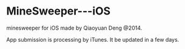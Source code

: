 MineSweeper---iOS
=================

minesweeper for iOS made by Qiaoyuan Deng @2014.

App submission is processing by iTunes. It be updated in a few days.
